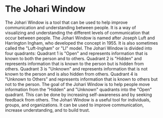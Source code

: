 # The Johari Window

The Johari Window is a tool that can be used to help improve communication and understanding between people. It is a way of visualizing and understanding the different levels of communication that occur between people. The Johari Window is named after Joseph Luft and Harrington Ingham, who developed the concept in 1955. It is also sometimes called the "Luft-Ingham" or "LI" model. The Johari Window is divided into four quadrants: Quadrant 1 is "Open" and represents information that is known to both the person and to others. Quadrant 2 is "Hidden" and represents information that is known to the person but is hidden from others. Quadrant 3 is "Unknown" and represents information that is not known to the person and is also hidden from others. Quadrant 4 is "Unknown to Others" and represents information that is known to others but not to the person. The goal of the Johari Window is to help people move information from the "Hidden" and "Unknown" quadrants into the "Open" quadrant. This can be done by increasing self-awareness and by seeking feedback from others. The Johari Window is a useful tool for individuals, groups, and organizations. It can be used to improve communication, increase understanding, and to build trust.
